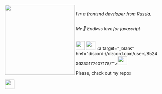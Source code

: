 
<img  align="left" src="https://media1.giphy.com/media/LqybsmwvhElMzUe4Nw/giphy.gif" width="230" height="230">
                                                                                                                 
<h6 >I'm a frontend developer from Russia.</h6>
<h6 >Me 🤝 Endless love for javascript</h6>



<a target="_blank" href="https://t.me/dayavera"><img src="https://img.icons8.com/doodle/2x/telegram-app.png" width="30" height="30" /></a>
<a target="_blank" href="https://www.last.fm/user/daigo-anon"><img src="https://img.icons8.com/doodle/2x/fm.png"  width="30" height="30" /></a>
<a target="_blank" href="discord://discord.com/users/852456235177607178/""><img src="https://img.icons8.com/doodle/2x/discord-logo.png"  width="30" height="30" /></a>


<p> Please, check out my repos </p>
<img src="https://img.icons8.com/doodle/2x/thick-arrow-pointing-down.png" width="30" height="30">
